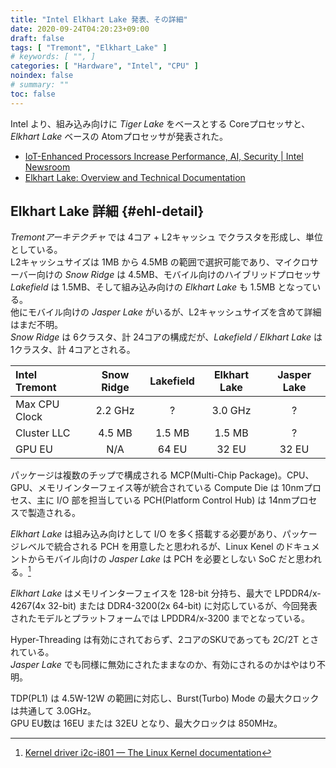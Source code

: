 ```yaml
---
title: "Intel Elkhart Lake 発表、その詳細"
date: 2020-09-24T04:20:23+09:00
draft: false
tags: [ "Tremont", "Elkhart_Lake" ]
# keywords: [ "", ]
categories: [ "Hardware", "Intel", "CPU" ]
noindex: false
# summary: ""
toc: false
---
```


Intel より、組み込み向けに *Tiger Lake* をベースとする Coreプロセッサと、*Elkhart Lake* ベースの Atomプロセッサが発表された。  

 * [IoT-Enhanced Processors Increase Performance, AI, Security | Intel Newsroom](https://newsroom.intel.com/news/iot-processors-industrial-edge/)
 * [Elkhart Lake: Overview and Technical Documentation](https://www.intel.com/content/www/us/en/design/products-and-solutions/processors-and-chipsets/elkhart-lake/overview.html)

## Elkhart Lake 詳細 {#ehl-detail}

*Tremontアーキテクチャ* では 4コア + L2キャッシュ でクラスタを形成し、単位としている。  
L2キャッシュサイズは 1MB から 4.5MB の範囲で選択可能であり、マイクロサーバー向けの *Snow Ridge* は 4.5MB、モバイル向けのハイブリッドプロセッサ *Lakefield* は 1.5MB、そして組み込み向けの *Elkhart Lake* も 1.5MB となっている。  
他にモバイル向けの *Jasper Lake* がいるが、L2キャッシュサイズを含めて詳細はまだ不明。  
*Snow Ridge* は 6クラスタ、計 24コアの構成だが、*Lakefield / Elkhart Lake* は 1クラスタ、計 4コアとされる。  

| Intel Tremont | Snow Ridge | Lakefield | Elkhart Lake | Jasper Lake |
| :-- | :--: | :--: | :--: | :--: |
| Max CPU Clock | 2.2 GHz | ? | 3.0 GHz | ? |
| Cluster LLC | 4.5 MB | 1.5 MB | 1.5 MB | ? |
| GPU EU | N/A | 64 EU | 32 EU | 32 EU |


パッケージは複数のチップで構成される MCP(Multi-Chip Package)。CPU、GPU、メモリインターフェイス等が統合されている Compute Die は 10nmプロセス、主に I/O 部を担当している PCH(Platform Control Hub) は 14nmプロセスで製造される。  

*Elkhart Lake* は組み込み向けとして I/O を多く搭載する必要があり、パッケージレベルで統合される PCH を用意したと思われるが、Linux Kenel のドキュメントからモバイル向けの *Jasper Lake* は PCH を必要としない SoC だと思われる。[^jsl-soc]  

[^jsl-soc]: [Kernel driver i2c-i801 — The Linux Kernel documentation](https://01.org/linuxgraphics/gfx-docs/drm/i2c/busses/i2c-i801.html)

*Elkhart Lake* はメモリインターフェイスを 128-bit 分持ち、最大で LPDDR4/x-4267(4x 32-bit) または DDR4-3200(2x 64-bit) に対応しているが、今回発表されたモデルとプラットフォームでは LPDDR4/x-3200 までとなっている。  

Hyper-Threading は有効にされておらず、2コアのSKUであっても 2C/2T とされている。  
*Jasper Lake* でも同様に無効にされたままなのか、有効にされるのかはやはり不明。  

TDP(PL1) は 4.5W-12W の範囲に対応し、Burst(Turbo) Mode の最大クロックは共通して 3.0GHz。  
GPU EU数は 16EU または 32EU となり、最大クロックは 850MHz。  
